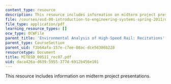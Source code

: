 ```yaml
---
content_type: resource
description: This resource includes information on midterm project presentations.
file: /courses/esd-00-introduction-to-engineering-systems-spring-2011/daca426ad6395955377d6912b456e101_MITESD_00S11_rec07.pdf
file_type: application/pdf
learning_resource_types: []
ocw_type: OCWFile
parent_title: 'Environmental Analysis of High-Speed Rail: Recitations'
parent_type: CourseSection
parent_uid: f3b64afa-157e-c7ee-08ac-dce5d386b228
resourcetype: Document
title: MITESD_00S11_rec07.pdf
uid: daca426a-d639-5955-377d-6912b456e101
---
```

This resource includes information on midterm project presentations.

